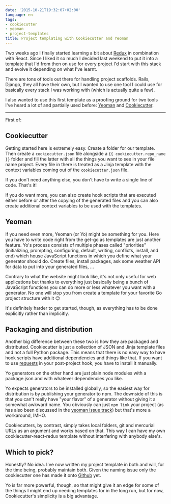 ```yaml
---
date: '2015-10-21T19:32:07+02:00'
language: en
tags:
- cookiecutter
- yeoman
- project-templates
title: Project templating with Cookiecutter and Yeoman
---
```



Two weeks ago I finally started learning a bit about [Redux][r] in combination
with React. Since I liked it so much I decided last weekend to put it into a
template that I'd from then on use for every project I'd start with this stack
and evolve it depending on what I've learnt.

There are tons of tools out there for handling project scaffolds. Rails, Django,
they all have their own, but I wanted to use one tool I could use for basically
every stack I was working with (which is actually quite a few).

I also wanted to use this first template as a proofing ground for two tools I've
heard a lot of and partially used before: [Yeoman][yo] and [Cookiecutter][cc].

---------

First of:

## Cookiecutter

Getting started here is extremely easy. Create a folder for our template. Then
create a `cookiecutter.json` file alongside a `{{ cookiecutter.repo_name }}`
folder and fill the latter with all the things you want to see in your file name
project. Every file in there is treated as a Jinja template with the context
variables coming out of the `cookiecutter.json` file.

If you don't need anything else, you don't have to write a single line of
code. That's it!

If you do want more, you can also create hook scripts that are executed either
before or after the copying of the generated files and you can also create
additional context variables to be used with the templates.


## Yeoman

If you need even more, Yeoman (or Yo) might be something for you. Here you have
to write code right from the get-go as templates are just another feature. Yo's
process consists of multiple phases called "priorities" (initializing,
prompting, configuring, default, writing, conflicts, install, and end) which
house JavaScript functions in which you define what your generator should
do. Create files, install packages, ask some weather API for data to put into
your generated files, ...

Contrary to what the website might look like, it's not only useful for web
applications but thanks to everything just basically being a bunch of JavaScript
functions you can do more or less whatever you want with a generator. No one
will stop you from create a template for your favorite Go project structure with
it 😉

It's definitely harder to get started, though, as everything has to be done
explicitly rather than implicitly.


## Packaging and distribution

Another big difference between these two is how they are packaged and
distributed. Cookiecutter is just a collection of JSON and Jinja template files
and not a full Python package. This means that there is no easy way to have hook
scripts have additional dependencies and things like that. If you want to use
[requests](http://docs.python-requests.org/en/latest/) in your post-project
hook, you have to install it manually.

Yo generators on the other hand are just plain node modules with a package.json
and with whatever dependencies you like.

Yo expects generators to be installed globally, so the easiest way for
distribution is by publishing your generator to npm. The downside of this is
that you can't really have "your flavor" of a generator without giving it a
somewhat awkward name. You obviously can just `npm link` your project (as has
also been discussed in the [yeoman issue track][yo348]) but that's more a
workaround, IMHO.

Cookiecutters, by contrast, simply takes local folders, git and mercurial URLs
as an argument and works based on that. This way I can have my own
cookiecutter-react-redux template without interfering with anybody else's.


## Which to pick?

Honestly? No idea. I've now written my project template in both and will, for
the time being, probably maintain both. Given the naming issue only the
cookiecutter one has made it onto [Github][ccr] yet.

Yo is far more powerful, though, so that might give it an edge for some of the
things I might end up needing templates for in the long run, but for now,
Cookiecutter's simplicity is a big advantage.

[cc]: http://cookiecutter.readthedocs.org/en/latest/
[yo]: http://yeoman.io/
[yo348]: https://github.com/yeoman/generator/issues/348
[r]: https://github.com/rackt/redux/
[ccr]: https://github.com/zerok/cookiecutter-react-redux

